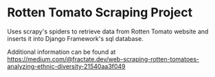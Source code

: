 # Rotten Tomato Scraping Project
Uses scrapy's spiders to retrieve data from Rotten Tomato website and inserts it into Django Framework's sql database.

Additional information can be found at https://medium.com/@fractate.dev/web-scraping-rotten-tomatoes-analyzing-ethnic-diversity-21540aa3f049
